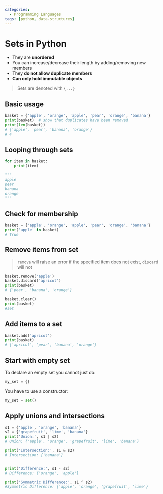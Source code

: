 ```yaml
---
categories:
  - Programming Languages
tags: [python, data-structures]
---
```


# Sets in Python

- They are **unordered**
- You can increase/decrease their length by adding/removing new members
- They **do not allow duplicate members**
- **Can only hold immutable objects**

> Sets are denoted with `{...}`

## Basic usage

```python
basket = {'apple', 'orange', 'apple', 'pear', 'orange', 'banana'}
print(basket)  # show that duplicates have been removed
print(len(basket))
# {'apple', 'pear', 'banana', 'orange'}
# 4
```

## Looping through sets

```python
for item in basket:
    print(item)

"""
apple
pear
banana
orange
"""
```

## Check for membership

```python
basket = {'apple', 'orange', 'apple', 'pear', 'orange', 'banana'}
print('apple' in basket)
# True
```

## Remove items from set

> `remove` will raise an error if the specified item does not exist, `discard`
> will not

```python
basket.remove('apple')
basket.discard('apricot')
print(basket)
# {'pear', 'banana', 'orange'}

basket.clear()
print(basket)
#set

```

## Add items to a set

```python
basket.add('apricot')
print(basket)
# {'apricot', 'pear', 'banana', 'orange'}
```

## Start with empty set

To declare an empty set you cannot just do:

```py
my_set = {}
```

You have to use a constructor:

```py
my_set = set()
```

## Apply unions and intersections

```python
s1 = {'apple', 'orange', 'banana'}
s2 = {'grapefruit', 'lime', 'banana'}
print('Union:', s1 | s2)
# Union: {'apple', 'orange', 'grapefruit', 'lime', 'banana'}

print('Intersection:', s1 & s2)
# Intersection: {'banana'}


print('Difference:', s1 - s2)
# Difference: {'orange', 'apple'}

print('Symmetric Difference:', s1 ^ s2)
#Symmetric Difference: {'apple', 'orange', 'grapefruit', 'lime'}

```
